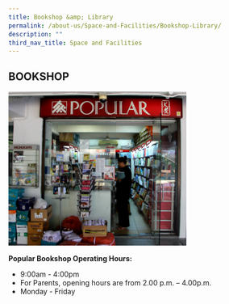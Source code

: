 ```yaml
---
title: Bookshop &amp; Library
permalink: /about-us/Space-and-Facilities/Bookshop-Library/
description: ""
third_nav_title: Space and Facilities
---
```

## BOOKSHOP 

<img style="width: 70%;" src="/images/Popular%20(Edited).jpeg">


**Popular Bookshop Operating Hours:**  

*   9:00am - 4:00pm
*   For Parents, opening hours are from 2.00 p.m. – 4.00p.m.
*   Monday - Friday

  
